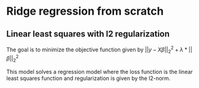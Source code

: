 # Ridge regression from scratch

## Linear least squares with l2 regularization

The goal is to minimize the objective function given by $||y - X\beta||^2_2 + \lambda * ||\beta||^2_2$

This model solves a regression model where the loss function is the linear least squares function and regularization is given by the l2-norm.
